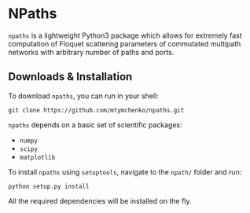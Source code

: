 # NPaths

`npaths` is a lightweight Python3 package which allows for extremely fast computation of Floquet scattering parameters
of commutated multipath networks with arbitrary number of paths and ports.

## Downloads & Installation

To download `npaths`, you can run in your shell:

```shell
git clone https://github.com/mtymchenko/npaths.git
```

`npaths` depends on a basic set of scientific packages:

* `numpy`
* `scipy`
* `matplotlib`

To install `npaths` using `setuptools`, navigate to the
`npath/` folder and run:

```shell
python setup.py install
```

All the required dependencies will be installed on the fly.
